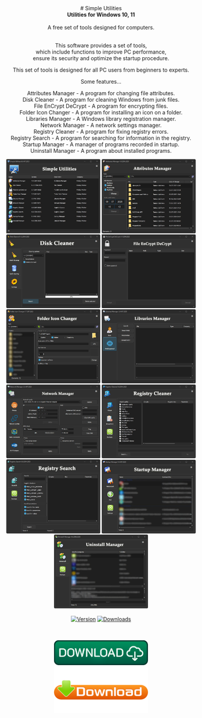 <div align="center">
# Simple Utilities
</div>
<div align=center>
<b>Utilities for Windows 10, 11</b><br></br>
A free set of tools designed for computers.<br><br>

This software provides a set of tools,<br>
which include functions to improve PC performance,<br>
ensure its security and optimize the startup procedure.<br>

This set of tools is designed for all PC users from beginners to experts.<br>

Some features...<br>

Attributes Manager - A program for changing file attributes.<br>
Disk Cleaner - A program for cleaning Windows from junk files.<br>
File EnCrypt DeCrypt - A program for encrypting files.<br>
Folder Icon Changer - A program for installing an icon on a folder.<br>
Libraries Manager - A Windows library registration manager.<br>
Network Manager - A network settings manager.<br>
Registry Cleaner - A program for fixing registry errors.<br>
Registry Search - A program for searching for information in the registry.<br>
Startup Manager - A manager of programs recorded in startup.<br>
Uninstall Manager - A program about installed programs.<br>
</div>

<div align="center">
  <img src=https://raw.githubusercontent.com/markovuser/Simple-Utilities/main/assets/su1.jpg width="250">
  <img src=https://raw.githubusercontent.com/markovuser/Simple-Utilities/main/assets/su2.jpg width="250">
  <img src=https://raw.githubusercontent.com/markovuser/Simple-Utilities/main/assets/su3.jpg width="250">
  <img src=https://raw.githubusercontent.com/markovuser/Simple-Utilities/main/assets/su4.jpg width="250">
  <img src=https://raw.githubusercontent.com/markovuser/Simple-Utilities/main/assets/su5.jpg width="250">
  <img src=https://raw.githubusercontent.com/markovuser/Simple-Utilities/main/assets/su6.jpg width="250">
  <img src=https://raw.githubusercontent.com/markovuser/Simple-Utilities/main/assets/su7.jpg width="250">
  <img src=https://raw.githubusercontent.com/markovuser/Simple-Utilities/main/assets/su8.jpg width="250">
  <img src=https://raw.githubusercontent.com/markovuser/Simple-Utilities/main/assets/su9.jpg width="250">
  <img src=https://raw.githubusercontent.com/markovuser/Simple-Utilities/main/assets/su10.jpg width="250">
  <img src=https://raw.githubusercontent.com/markovuser/Simple-Utilities/main/assets/su11.jpg width="250">
  <br><br>
</div>

<div align="center">
<a href="https://github.com/markovuser/Simple-Utilities/releases/latest"><img src="https://img.shields.io/github/v/release/markovuser/Simple-Utilities?style=for-the-badge&labelColor=3d3d3d&color=179962" alt="Version"></a>
<a href="https://github.com/markovuser/Simple-Utilities/releases/latest/download/Simple-Utilities-setup.exe"><img src="https://img.shields.io/github/downloads/markovuser/Simple-Utilities/total?style=for-the-badge&logo=github&color=blue" alt="Downloads"></a>

</div>
<br><br>

<div align="center">
  
[<img src="https://raw.githubusercontent.com/markovuser/Simple-Utilities/main/assets/download.png" width="250" alt="Download">](https://github.com/markovuser/Simple-Utilities/releases/latest/download/Simple-Utilities-setup.exe)<br>
[<img src="https://raw.githubusercontent.com/markovuser/Simple-Utilities/main/assets/downloadport.png" width="250" alt="Download">](https://github.com/markovuser/Simple-Utilities/releases/latest/download/Simple.Utilities.zip)

</div>
